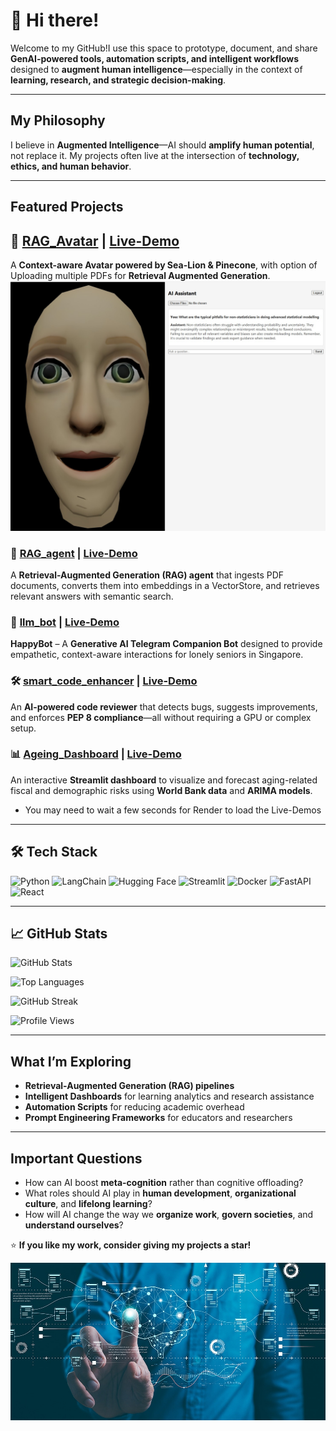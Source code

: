 # 👋 Hi there!

Welcome to my GitHub!I use this space to prototype, document, and share **GenAI-powered tools, automation scripts, and intelligent workflows** designed to **augment human intelligence**—especially in the context of **learning, research, and strategic decision-making**.

---
## My Philosophy

I believe in **Augmented Intelligence**—AI should **amplify human potential**, not replace it. My projects often live at the intersection of **technology, ethics, and human behavior**.

---

## Featured Projects  

## 🧠 [RAG_Avatar](https://github.com/AlvesMH/Ask-Mark-RAG-Powered-AVATAR-)  |  [Live-Demo](https://ask-mark.onrender.com/)
A **Context-aware Avatar powered by Sea-Lion & Pinecone**, with option of Uploading multiple PDFs for **Retrieval Augmented Generation**.
![image](img4.jpg)

### 🧠 [RAG_agent](https://github.com/alvesmh/RAG_agent)  |  [Live-Demo](https://simple-rag-agent.onrender.com/)
A **Retrieval-Augmented Generation (RAG) agent** that ingests PDF documents, converts them into embeddings in a VectorStore, and retrieves relevant answers with semantic search.  

### 🤖 [llm_bot](https://github.com/alvesmh/llm_bot)   |  [Live-Demo](https://happybotsite.onrender.com/)
**HappyBot** – A **Generative AI Telegram Companion Bot** designed to provide empathetic, context-aware interactions for lonely seniors in Singapore.  

### 🛠️ [smart_code_enhancer](https://github.com/alvesmh/smart_code_enhancer)   |  [Live-Demo](https://code-enhancer.onrender.com/)
An **AI-powered code reviewer** that detects bugs, suggests improvements, and enforces **PEP 8 compliance**—all without requiring a GPU or complex setup.  

### 📊 [Ageing_Dashboard](https://github.com/alvesmh/Ageing_Dashboard)   |  [Live-Demo](https://ageing-dashboard.onrender.com/)
An interactive **Streamlit dashboard** to visualize and forecast aging-related fiscal and demographic risks using **World Bank data** and **ARIMA models**.  


* You may need to wait a few seconds for Render to load the Live-Demos
---

## 🛠️ Tech Stack  

![Python](https://img.shields.io/badge/Python-3776AB?style=for-the-badge&logo=python&logoColor=white)
![LangChain](https://img.shields.io/badge/LangChain-000000?style=for-the-badge)
![Hugging Face](https://img.shields.io/badge/HuggingFace-FCC624?style=for-the-badge&logo=huggingface&logoColor=black)
![Streamlit](https://img.shields.io/badge/Streamlit-FF4B4B?style=for-the-badge&logo=streamlit&logoColor=white)
![Docker](https://img.shields.io/badge/Docker-2496ED?style=for-the-badge&logo=docker&logoColor=white)
![FastAPI](https://img.shields.io/badge/FastAPI-009688?style=for-the-badge&logo=fastapi&logoColor=white)
![React](https://img.shields.io/badge/React-61DAFB?style=for-the-badge&logo=react&logoColor=white)


---

## 📈 GitHub Stats  

![GitHub Stats](https://github-readme-stats.vercel.app/api?username=alvesmh&show_icons=true&theme=radical)  

![Top Languages](https://github-readme-stats.vercel.app/api/top-langs/?username=alvesmh&layout=compact&theme=radical)  

![GitHub Streak](https://github-readme-streak-stats.herokuapp.com/?user=alvesmh&theme=radical)  

![Profile Views](https://komarev.com/ghpvc/?username=alvesmh&style=flat-square&color=blue)

---

## What I’m Exploring  

- **Retrieval-Augmented Generation (RAG) pipelines**
- **Intelligent Dashboards** for learning analytics and research assistance
- **Automation Scripts** for reducing academic overhead
- **Prompt Engineering Frameworks** for educators and researchers


---

## Important Questions
- How can AI boost **meta-cognition** rather than cognitive offloading?
- What roles should AI play in **human development**, **organizational culture**, and **lifelong learning**?
- How will AI change the way we **organize work**, **govern societies**, and **understand ourselves**?


⭐ **If you like my work, consider giving my projects a star!**  

![image](rag-generative-ai.jpg)
